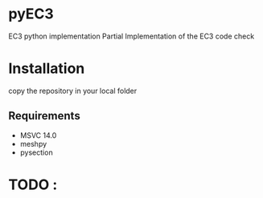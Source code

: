 # pyEC3
  EC3 python implementation
  Partial Implementation of the EC3 code check

# Installation
  copy the repository in your local folder

## Requirements
  - MSVC 14.0
  - meshpy
  - pysection

# TODO :

# 
